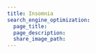 ```yaml
---
title: Insomnia
search_engine_optimization:
  page_title:
  page_description:
  share_image_path:
---
```

